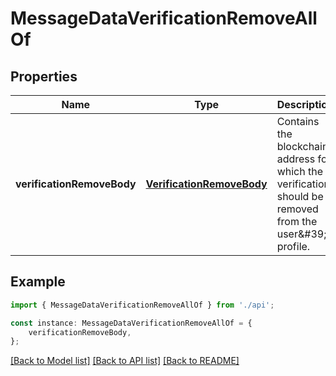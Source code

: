 # MessageDataVerificationRemoveAllOf


## Properties

Name | Type | Description | Notes
------------ | ------------- | ------------- | -------------
**verificationRemoveBody** | [**VerificationRemoveBody**](VerificationRemoveBody.md) | Contains the blockchain address for which the verification should be removed from the user\&#39;s profile. | [default to undefined]

## Example

```typescript
import { MessageDataVerificationRemoveAllOf } from './api';

const instance: MessageDataVerificationRemoveAllOf = {
    verificationRemoveBody,
};
```

[[Back to Model list]](../README.md#documentation-for-models) [[Back to API list]](../README.md#documentation-for-api-endpoints) [[Back to README]](../README.md)
